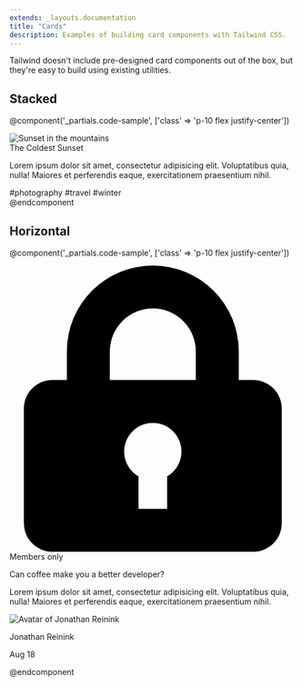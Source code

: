 ```yaml
---
extends: _layouts.documentation
title: "Cards"
description: Examples of building card components with Tailwind CSS.
---
```


Tailwind doesn't include pre-designed card components out of the box, but they're easy to build using existing utilities.

## Stacked

@component('_partials.code-sample', ['class' => 'p-10 flex justify-center'])
<div class="max-w-sm rounded overflow-hidden shadow-lg">
  <img class="w-full" src="{{ $page->baseUrl }}/img/card-top.jpg" alt="Sunset in the mountains">
  <div class="px-6 py-4">
    <div class="font-bold text-xl mb-2">The Coldest Sunset</div>
    <p class="text-grey-darker text-base">
      Lorem ipsum dolor sit amet, consectetur adipisicing elit. Voluptatibus quia, nulla! Maiores et perferendis eaque, exercitationem praesentium nihil.
    </p>
  </div>
  <div class="px-6 py-4">
    <span class="inline-block bg-grey-lighter rounded-full px-3 py-1 text-sm font-semibold text-grey-darker mr-2">#photography</span>
    <span class="inline-block bg-grey-lighter rounded-full px-3 py-1 text-sm font-semibold text-grey-darker mr-2">#travel</span>
    <span class="inline-block bg-grey-lighter rounded-full px-3 py-1 text-sm font-semibold text-grey-darker">#winter</span>
  </div>
</div>
@endcomponent

## Horizontal

@component('_partials.code-sample', ['class' => 'p-10 flex justify-center'])
<div class="max-w-md w-full lg:flex">
  <div class="h-48 lg:h-auto lg:w-48 flex-none bg-cover rounded-t lg:rounded-t-none lg:rounded-l text-center overflow-hidden" style="background-image: url('{{ $page->baseUrl }}/img/card-left.jpg')" title="Woman holding a mug">
  </div>
  <div class="border-r border-b border-l border-grey-light lg:border-l-0 lg:border-t lg:border-grey-light bg-white rounded-b lg:rounded-b-none lg:rounded-r p-4 flex flex-col justify-between leading-normal">
    <div class="mb-8">
      <p class="text-sm text-grey-dark flex items-center">
        <svg class="fill-current text-grey w-3 h-3 mr-2" xmlns="http://www.w3.org/2000/svg" viewBox="0 0 20 20">
          <path d="M4 8V6a6 6 0 1 1 12 0v2h1a2 2 0 0 1 2 2v8a2 2 0 0 1-2 2H3a2 2 0 0 1-2-2v-8c0-1.1.9-2 2-2h1zm5 6.73V17h2v-2.27a2 2 0 1 0-2 0zM7 6v2h6V6a3 3 0 0 0-6 0z" />
        </svg>
        Members only
      </p>
      <div class="text-black font-bold text-xl mb-2">Can coffee make you a better developer?</div>
      <p class="text-grey-darker text-base">Lorem ipsum dolor sit amet, consectetur adipisicing elit. Voluptatibus quia, nulla! Maiores et perferendis eaque, exercitationem praesentium nihil.</p>
    </div>
    <div class="flex items-center">
      <img class="w-10 h-10 rounded-full mr-4" src="{{ $page->baseUrl }}/img/jonathan.jpg" alt="Avatar of Jonathan Reinink">
      <div class="text-sm">
        <p class="text-black leading-none">Jonathan Reinink</p>
        <p class="text-grey-dark">Aug 18</p>
      </div>
    </div>
  </div>
</div>
@endcomponent
